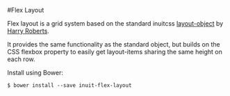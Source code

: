 #Flex Layout

Flex layout is a grid system based on the standard inuitcss [layout-object](https://github.com/inuitcss/objects.layout) by [Harry Roberts](https://github.com/csswizardry).

It provides the same functionality as the standard object, but builds on the CSS flexbox property to easily get layout-items sharing the same height on each row.

Install using Bower:

    $ bower install --save inuit-flex-layout

